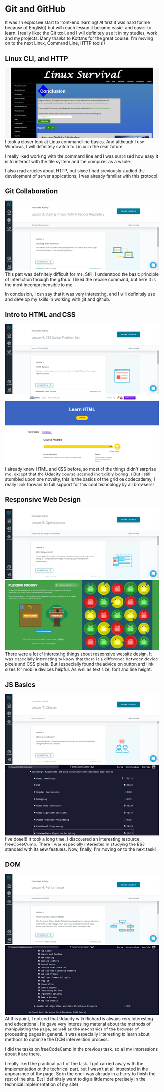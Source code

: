# Git and GitHub
  It was an explosive start to front-end learning! At first it was hard for me because of English)) but with each lesson it became easier and easier to learn. I really liked the Git tool, and I will definitely use it in my studies, work and my projects. Many thanks to Kottans for the great course. I'm moving on to the next Linux, Command Line, HTTP tools!)

## Linux CLI, and HTTP
![task_linux_cli](https://github.com/webdevtoday/kottans-frontend/blob/master/task_linux_cli/screenshot-linuxsurvival.com-2020.09.06-20_24_16.png)
  I took a closer look at Linux command line basics. And although I use Windows, I will definitely switch to Linux in the near future.

  I really liked working with the command line and I was surprised how easy it is to interact with the file system and the computer as a whole.

  I also read articles about HTTP, but since I had previously studied the development of server applications, I was already familiar with this protocol.

## Git Collaboration
![task_git_collaboration](https://github.com/webdevtoday/kottans-frontend/blob/master/task_git_collaboration/screenshot-classroom.udacity.com-2020.10.14-21_16_13.png)
  This part was definitely difficult for me. Still, I understood the basic principle of interaction through the github. I liked the rebase command, but here it is the most incomprehensible to me.

  In conclusion, I can say that it was very interesting, and I will definitely use and develop my skills in working with git and github.

## Intro to HTML and CSS
![task_html_css_intro](https://github.com/webdevtoday/kottans-frontend/blob/master/task_html_css_intro/screenshot-classroom.udacity.com-2020.10.24-22_42_29.png)
![task_html_css_intro](https://github.com/webdevtoday/kottans-frontend/blob/master/task_html_css_intro/screenshot-www.codecademy.com-2020.10.24-22_43_17.png)
  I already knew HTML and CSS before, so most of the things didn't surprise me, except that the Udacity course seemed incredibly boring :) But I still stumbled upon one novelty, this is the basics of the grid on codecademy, I really look forward to full support for this cool technology by all browsers!

## Responsive Web Design
![task_responsive_web_design](https://github.com/webdevtoday/kottans-frontend/blob/master/task_responsive_web_design/screenshot-classroom.udacity.com-2020.10.26-22_10_00.png)
![task_responsive_web_design](https://github.com/webdevtoday/kottans-frontend/blob/master/task_responsive_web_design/screenshot-flexboxfroggy.com-2020.10.26-22_10_35.png)
  There were a lot of interesting things about responsive website design. It was especially interesting to know that there is a difference between device pixels and CSS pixels. But I especially found the advice on button and link sizes for mobile devices helpful. As well as text size, font and line height.

## JS Basics
![task_js_basics](https://github.com/webdevtoday/kottans-frontend/blob/master/task_js_basics/screenshot-classroom.udacity.com-2020.11.11-07_34_45.png)
![task_js_basics](https://github.com/webdevtoday/kottans-frontend/blob/master/task_js_basics/screenshot-www.freecodecamp.org-2020.11.11-07_35_45.png)
  I've done!!! It took a long time. I discovered an interesting resource, freeCodeCump. There I was especially interested in studying the ES6 standard with its new features. Now, finally, I'm moving on to the next task!

## DOM
![task_js_basics](https://github.com/webdevtoday/kottans-frontend/blob/master/task_js_dom/screenshot-classroom.udacity.com-2020.11.21-11_22_52.png)
![task_js_basics](https://github.com/webdevtoday/kottans-frontend/blob/master/task_js_dom/screenshot-www.freecodecamp.org-2020.11.21-11_24_17.png)
  At this point, I noticed that Udacity with Richard is always very interesting and educational. He gave very interesting material about the methods of manipulating the page, as well as the mechanics of the browser of processing pages in general. It was especially interesting to learn about methods to optimize the DOM intervention process.

  I did the tasks on freeCodeCamp in the previous task, so all my impressions about it are there.

  I really liked the practical part of the task. I got carried away with the implementation of the technical part, but I wasn't at all interested in the appearance of the page. So in the end I was already in a hurry to finish the rest of the site. But I definitely want to dig a little more precisely in the technical implementation of my site)